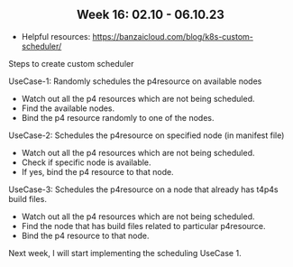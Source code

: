<center><h2><b>Week 16: 02.10 - 06.10.23</b></h2></center>

- Helpful resources: https://banzaicloud.com/blog/k8s-custom-scheduler/ 

Steps to create custom scheduler

UseCase-1: Randomly schedules the p4resource on available nodes
- Watch out all the p4 resources which are not being scheduled.
- Find the available nodes.
- Bind the p4 resource randomly to one of the nodes.

UseCase-2: Schedules the p4resource on specified node (in manifest file)
- Watch out all the p4 resources which are not being scheduled.
- Check if specific node is available.
- If yes, bind the p4 resource to that node.

UseCase-3: Schedules the p4resource on a node that already has t4p4s build files.
- Watch out all the p4 resources which are not being scheduled.
- Find the node that has build files related to particular p4resource.
- Bind the p4 resource to that node.

Next week, I will start implementing the scheduling UseCase 1.
